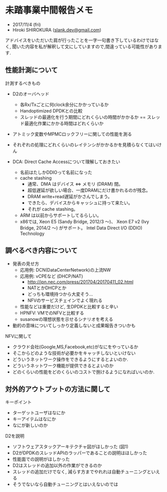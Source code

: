 
# 未踏事業中間報告メモ

- 2017/11/4 (fri)
- Hiroki SHIROKURA (slank.dev@gmail.com)

アドバイスをいただいた肩が行ったことを一字一句書き下しているわけではなく,
聞いた内容を私が解釈して文にしていますので,間違っている可能性があります.

## 性能計測について

計測するべきもの

- D2のオーバヘッド
	- 各Rx/Txごとに何clock余分にかかっているか
	- Handoptimized DPDKとの比較
	- スレッドの最適化を行う期間にどれくらいの時間がかかるか
	  == スレッド最適化作業にかかる時間はどれくらいか

- アトミック変数やMPMCロックフリーに関しての性能を測る
- それぞれの処理にどれくらいのレイテンシがかかるかを見積らなくてはいけん
- DCA: Direct Cache Accessについて理解しておきたい
	- 名前はたしかDDIOって名前になった
	- cache stashing
		- 通常、DMA はデバイス ⇔ メモリ (DRAM) 間。
		- 超低遅延が欲しい場合、一度DRAMにだけ書かれるのが残念。
		- DRAM write+read遅延がかさんでしまう。
		- できたら、デバイスからキャッシュに持って来たい。
		- それが cache stashing。
	- ARM は以前からサポートしてるらしい。
	- x86では, Xeon E5 (Sandy Bridge, 2012/3 ～)、
		Xeon E7 v2 (Ivy Bridge, 2014/2 ～) がサポート。
		Intel Data Direct I/O (DDIO) Technology

## 調べるべき内容について

- 発表の見せ方
	- 応用例: DCN(DataCenterNetwork)の上流NW
	- 応用例: vCPEなど (DHCP/NAT)
		- http://jpn.nec.com/press/201704/20170411_02.html
		- NATとかDHCPとか
		- どっちも環境持つから大変そう…
		- NFVのサービスチェインでよく現れる
	- 性能などは重要だけど, 生DPDKと比較すると辛い
	- HPNFV: VMでのNFVと比較する
	- susanowの理想状態を示せるシナリオを考える
- 動的の意味についてしっかり定義しないと成果報告きついかも

NFVに関して

- クラウド会社(Google,MS,Facebook,etc)がなにをやっているか
- そこからどのような技術が必要かをキャッチしないといけない
- どういうネットワーク操作をできるようにするとよいのか.
- どういうネットワーク機能が提供できるとよいのか
- どのくらいの性能をどのくらいのコストで捌けるようになればいいのか.

## 対外的アウトプットの方法に関して

キーポイント

- ターゲットユーザはなにか
- キーアイテムはなにか
- なにが新しいのか

D2を説明

- ソフトウェアスタックアーキテクチャ図がほしかった (図1)
- D2がDPDKのスレッドAPIのラッパーであることの説明はほしかった
- 性能面での説明がほしかった
- D2はスレッドの追加以外の作業ができるのか
- スレッドの追加だけでなく, 減らす方までやれれは自動チューニングといえる
- そうでないなら自動チューニングとはいえないのでは




